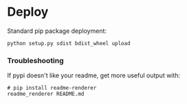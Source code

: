 # Deploy
Standard pip package deployment:
```shell
python setup.py sdist bdist_wheel upload
```

### Troubleshooting
If pypi doesn't like your readme, get more useful output with:
```shell
# pip install readme-renderer
readme_renderer README.md
```
